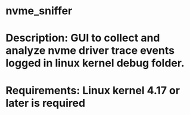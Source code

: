 # nvme_sniffer
# Description:  GUI to collect and analyze nvme driver trace events logged in linux kernel debug folder.
# Requirements: Linux kernel 4.17 or later is required
